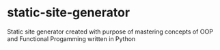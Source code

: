 # static-site-generator
Static site generator created with purpose of mastering concepts of OOP and Functional Progamming written in Python
